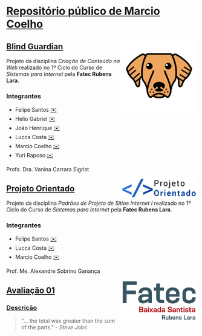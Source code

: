 # [Repositório público de Marcio Coelho](https://github.com/coelhomarcio/)

[<img align="right" src="img/bg/logo.png" width="200">](https://coelhomarcio.github.io/si-1st-ccw-bg/)

## [Blind Guardian](https://coelhomarcio.github.io/si-1st-ccw-bg/)

Projeto da disciplina _Criação de Conteúdo na Web_ realizado no 1º Ciclo do Curso de _Sistemas para Internet_ pela **Fatec Rubens Lara**.

### Integrantes

- Felipe Santos [✉️](mailto:felipe.f.f013@gmail.com)
- Helio Gabriel [✉️](mailto:helio.dias@fatec.sp.gov.br)
- João Henrique [✉️](mailto:asfagalde@gmail.com)
- Lucca Costa [✉️](mailto:lucca.santos@fatec.sp.gov.br)
- Marcio Coelho [✉️](mailto:marciocoelho@gmail.com)
- Yuri Raposo [✉️](mailto:yurioliveira1121@gmail.com)

Profa. Dra. Vanina Carrara Sigrist

[<img align="right" src="img/po/logo.svg" width="200">](https://coelhomarcio.github.io/si-1st-ppsi-i-po/)

## [Projeto Orientado](https://coelhomarcio.github.io/si-1st-ppsi-i-po/)

Projeto da disciplina _Padrões de Projeto de Sítios Internet I_ realizado no 1º Ciclo do Curso de _Sistemas para Internet_ pela **Fatec Rubens Lara**.

### Integrantes

- Felipe Santos [✉️](mailto:felipe.f.f013@gmail.com)
- Lucca Costa [✉️](mailto:lucca.santos@fatec.sp.gov.br)
- Marcio Coelho [✉️](mailto:marciocoelho@gmail.com)

Prof. Me. Alexandre Sobrino Ganança

[<img align="right" src="img/a01/logo-fatec.png" width="200">](https://coelhomarcio.github.io/si-2nd-ppsi-ii-a01/)

## [Avaliação 01](https://coelhomarcio.github.io/si-2nd-ppsi-ii-a01/)

### [Descrição](https://coelhomarcio.github.io/si-2nd-ppsi-ii-a01/README.md)

> "... the total was greater than the sum of the parts." - _Steve Jobs_
